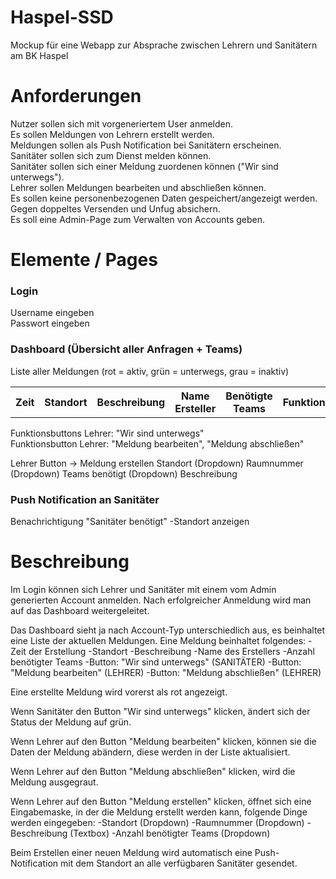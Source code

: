 # Haspel-SSD
Mockup für eine Webapp zur Absprache zwischen Lehrern und Sanitätern am BK Haspel

# Anforderungen
Nutzer sollen sich mit vorgeneriertem User anmelden. <br>
Es sollen Meldungen von Lehrern erstellt werden. <br>
Meldungen sollen als Push Notification bei Sanitätern erscheinen. <br>
Sanitäter sollen sich zum Dienst melden können. <br>
Sanitäter sollen sich einer Meldung zuordenen können ("Wir sind unterwegs"). <br>
Lehrer sollen Meldungen bearbeiten und abschließen können. <br>
Es sollen keine personenbezogenen Daten gespeichert/angezeigt werden. <br>
Gegen doppeltes Versenden und Unfug absichern. <br>
Es soll eine Admin-Page zum Verwalten von Accounts geben. <br>

# Elemente / Pages

### Login
Username eingeben <br>
Passwort eingeben <br>

### Dashboard (Übersicht aller Anfragen + Teams)
Liste aller Meldungen (rot = aktiv, grün = unterwegs, grau = inaktiv)
<table style="width:100%">
  <tr>
    <th>Zeit</th>
    <th>Standort</th>
    <th>Beschreibung</th>
    <th>Name Ersteller</th>
    <th>Benötigte Teams</th>
    <th>Funktionsbuttons</th>
  </tr>
</table>
Funktionsbuttons Lehrer: "Wir sind unterwegs" <br>
Funktionsbutton Lehrer: "Meldung bearbeiten", "Meldung abschließen" <br>

Lehrer Button -> Meldung erstellen
Standort (Dropdown)	Raumnummer (Dropdown)	Teams benötigt (Dropdown)	Beschreibung

### Push Notification an Sanitäter
Benachrichtigung "Sanitäter benötigt"
-Standort anzeigen


# Beschreibung

Im Login können sich Lehrer und Sanitäter mit einem vom Admin generierten Account anmelden. Nach erfolgreicher Anmeldung wird man auf das Dashboard weitergeleitet.

Das Dashboard sieht ja nach Account-Typ unterschiedlich aus, es beinhaltet eine Liste der aktuellen Meldungen. Eine Meldung beinhaltet folgendes:
-Zeit der Erstellung
-Standort
-Beschreibung
-Name des Erstellers
-Anzahl benötigter Teams
-Button: "Wir sind unterwegs" (SANITÄTER)
-Button: "Meldung bearbeiten" (LEHRER)
-Button: "Meldung abschließen" (LEHRER)

Eine erstellte Meldung wird vorerst als rot angezeigt.

Wenn Sanitäter den Button "Wir sind unterwegs" klicken, ändert sich der Status der Meldung auf grün.

Wenn Lehrer auf den Button "Meldung bearbeiten" klicken, können sie die Daten der Meldung abändern, diese werden in der Liste aktualisiert.

Wenn Lehrer auf den Button "Meldung abschließen" klicken, wird die Meldung ausgegraut.

Wenn Lehrer auf den Button "Meldung erstellen" klicken, öffnet sich eine Eingabemaske, in der die Meldung erstellt werden kann, folgende Dinge werden eingegeben:
-Standort (Dropdown)
-Raumnummer (Dropdown)
-Beschreibung (Textbox)
-Anzahl benötigter Teams (Dropdown)

Beim Erstellen einer neuen Meldung wird automatisch eine Push-Notification mit dem Standort an alle verfügbaren Sanitäter gesendet.
